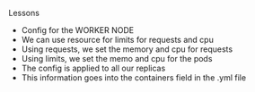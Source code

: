 Lessons

- Config for the WORKER NODE
- We can use resource for limits for requests and cpu
- Using requests, we set the memory and cpu for requests 
- Using limits, we set the memo and cpu for the pods
- The config is applied to all our replicas
- This information goes into the containers field in the .yml file